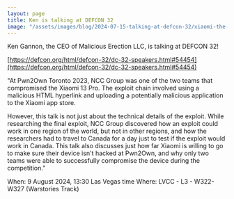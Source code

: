 ```yaml
---
layout: page
title: Ken is talking at DEFCON 32
image: "/assets/images/blog/2024-07-15-talking-at-defcon-32/xiaomi-the-money.png"
---
```


Ken Gannon, the CEO of Malicious Erection LLC, is talking at DEFCON 32!

[https://defcon.org/html/defcon-32/dc-32-speakers.html#54454](https://defcon.org/html/defcon-32/dc-32-speakers.html#54454)


"At Pwn2Own Toronto 2023, NCC Group was one of the two teams that compromised the Xiaomi 13 Pro. The exploit chain involved using a malicious HTML hyperlink and uploading a potentially malicious application to the Xiaomi app store.

However, this talk is not just about the technical details of the exploit. While researching the final exploit, NCC Group discovered how an exploit could work in one region of the world, but not in other regions, and how the researchers had to travel to Canada for a day just to test if the exploit would work in Canada. This talk also discusses just how far Xiaomi is willing to go to make sure their device isn't hacked at Pwn2Own, and why only two teams were able to successfully compromise the device during the competition."

When: 9 August 2024, 13:30 Las Vegas time 
Where: LVCC - L3 - W322-W327 (Warstories Track)